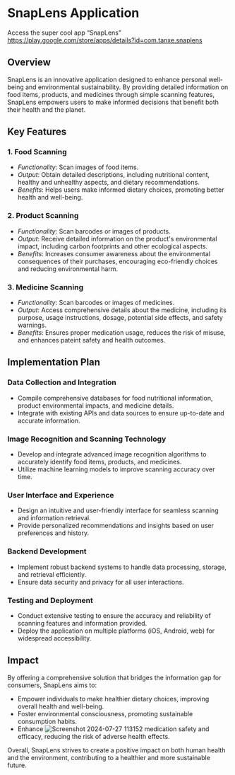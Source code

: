 # SnapLens Application
Access the super cool app “SnapLens”
https://play.google.com/store/apps/details?id=com.tanxe.snaplens

## Overview

SnapLens is an innovative application designed to enhance personal well-being and environmental sustainability. By providing detailed information on food items, products, and medicines through simple scanning features, SnapLens empowers users to make informed decisions that benefit both their health and the planet.

## Key Features

### 1. Food Scanning
- *Functionality*: Scan images of food items.
- *Output*: Obtain detailed descriptions, including nutritional content, healthy and unhealthy aspects, and dietary recommendations.
- *Benefits*: Helps users make informed dietary choices, promoting better health and well-being.

### 2. Product Scanning
- *Functionality*: Scan barcodes or images of products.
- *Output*: Receive detailed information on the product's environmental impact, including carbon footprints and other ecological aspects.
- *Benefits*: Increases consumer awareness about the environmental consequences of their purchases, encouraging eco-friendly choices and reducing environmental harm.

### 3. Medicine Scanning
- *Functionality*: Scan barcodes or images of medicines.
- *Output*: Access comprehensive details about the medicine, including its purpose, usage instructions, dosage, potential side effects, and safety warnings.
- *Benefits*: Ensures proper medication usage, reduces the risk of misuse, and enhances pateint safety and health outcomes.

## Implementation Plan

### Data Collection and Integration
- Compile comprehensive databases for food nutritional information, product environmental impacts, and medicine details.
- Integrate with existing APIs and data sources to ensure up-to-date and accurate information.

### Image Recognition and Scanning Technology
- Develop and integrate advanced image recognition algorithms to accurately identify food items, products, and medicines.
- Utilize machine learning models to improve scanning accuracy over time.

### User Interface and Experience
- Design an intuitive and user-friendly interface for seamless scanning and information retrieval.
- Provide personalized recommendations and insights based on user preferences and history.

### Backend Development
- Implement robust backend systems to handle data processing, storage, and retrieval efficiently.
- Ensure data security and privacy for all user interactions.

### Testing and Deployment
- Conduct extensive testing to ensure the accuracy and reliability of scanning features and information provided.
- Deploy the application on multiple platforms (iOS, Android, web) for widespread accessibility.

## Impact

By offering a comprehensive solution that bridges the information gap for consumers, SnapLens aims to:
- Empower individuals to make healthier dietary choices, improving overall health and well-being.
- Foster environmental consciousness, promoting sustainable consumption habits.
- Enhance ![Screenshot 2024-07-27 113152](https://github.com/user-attachments/assets/f15b5eef-ce80-45e0-b100-cd9d31465cc1)
medication safety and efficacy, reducing the risk of adverse health effects.




Overall, SnapLens strives to create a positive impact on both human health and the environment, contributing to a healthier and more sustainable future.

